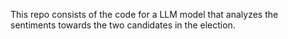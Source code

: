 This repo consists of the code for a LLM model that analyzes the sentiments towards the two candidates in the election.
